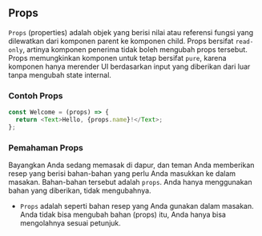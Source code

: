 ## Props

`Props` (properties) adalah objek yang berisi nilai atau referensi fungsi yang dilewatkan dari komponen parent ke komponen child. Props bersifat `read-only`, artinya komponen penerima tidak boleh mengubah props tersebut. Props memungkinkan komponen untuk tetap bersifat `pure`, karena komponen hanya merender UI berdasarkan input yang diberikan dari luar tanpa mengubah state internal.

### Contoh Props

```js
const Welcome = (props) => {
  return <Text>Hello, {props.name}!</Text>;
};
```

### Pemahaman Props

Bayangkan Anda sedang memasak di dapur, dan teman Anda memberikan resep yang berisi bahan-bahan yang perlu Anda masukkan ke dalam masakan. Bahan-bahan tersebut adalah `props`. Anda hanya menggunakan bahan yang diberikan, tidak mengubahnya.

- `Props` adalah seperti bahan resep yang Anda gunakan dalam masakan. Anda tidak bisa mengubah bahan (props) itu, Anda hanya bisa mengolahnya sesuai petunjuk.
